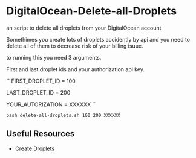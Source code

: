 # DigitalOcean-Delete-all-Droplets
an script to delete all droplets from your DigitalOcean account

Somethimes you create lots of droplets accidently by api and you need to delete all of them to decrease risk of your billing isuue.

to running this you need 3 arguments.

First and last droplet ids and your authorization api key.

``
FIRST_DROPLET_ID = 100

LAST_DROPLET_ID = 200

YOUR_AUTORIZATION = XXXXXX
``

```
bash delete-all-droplets.sh 100 200 XXXXXX
```

## Useful Resources
* [Create Droplets](https://www.itpiran.com/digital-ocean/)
